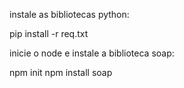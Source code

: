 instale as bibliotecas python:

pip install -r req.txt

inicie o node e instale a biblioteca soap:

npm init
npm install soap